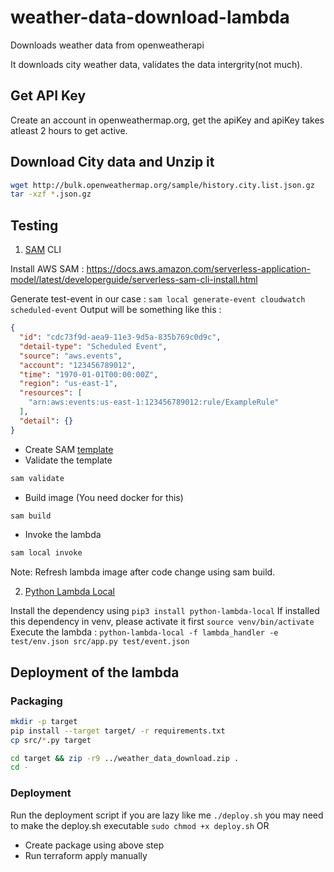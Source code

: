 # weather-data-download-lambda

Downloads weather data from openweatherapi

It downloads city weather data, validates the data intergrity(not much).

## Get API Key

Create an account in openweathermap.org, get the apiKey and apiKey takes atleast 2 hours to get active.

## Download City data and Unzip it

``` bash
wget http://bulk.openweathermap.org/sample/history.city.list.json.gz 
tar -xzf *.json.gz
```

## Testing

1. [SAM](https://docs.aws.amazon.com/serverless-application-model/latest/developerguide/what-is-sam.html) CLI

Install AWS SAM : https://docs.aws.amazon.com/serverless-application-model/latest/developerguide/serverless-sam-cli-install.html

Generate test-event in our case : `sam local generate-event cloudwatch scheduled-event`
Output will be something like this :

``` json
{
  "id": "cdc73f9d-aea9-11e3-9d5a-835b769c0d9c",
  "detail-type": "Scheduled Event",
  "source": "aws.events",
  "account": "123456789012",
  "time": "1970-01-01T00:00:00Z",
  "region": "us-east-1",
  "resources": [
    "arn:aws:events:us-east-1:123456789012:rule/ExampleRule"
  ],
  "detail": {}
}
```

* Create SAM [template](template.yaml)
* Validate the template

``` bash
sam validate
```

* Build image (You need docker for this)

``` bash
sam build
```

* Invoke the lambda

``` bash
sam local invoke 
```

Note: Refresh lambda image after code change using sam build. 

2. [Python Lambda Local](https://pypi.org/project/python-lambda-local/)

Install the dependency using `pip3 install python-lambda-local`
If installed this dependency in venv, please activate it first `source venv/bin/activate`
Execute the lambda : `python-lambda-local -f lambda_handler -e test/env.json src/app.py test/event.json`

## Deployment of the lambda

### Packaging

``` bash
mkdir -p target
pip install --target target/ -r requirements.txt
cp src/*.py target

cd target && zip -r9 ../weather_data_download.zip .
cd -

```

### Deployment

Run the deployment script if you are lazy like me `./deploy.sh`
you may need to make the deploy.sh executable `sudo chmod +x deploy.sh`
OR

* Create package using above step
* Run terraform apply manually
